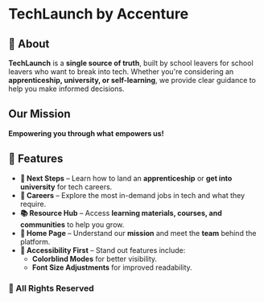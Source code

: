# TechLaunch by Accenture

## 🌟 About
**TechLaunch** is a **single source of truth**, built by school leavers for school leavers who want to break into tech. Whether you're considering an **apprenticeship, university, or self-learning**, we provide clear guidance to help you make informed decisions. 

## Our Mission
**Empowering you through what empowers us!**

## 🚀 Features
- **📖 Next Steps** – Learn how to land an **apprenticeship** or **get into university** for tech careers.
- **💼 Careers** – Explore the most in-demand jobs in tech and what they require.
- **📚 Resource Hub** – Access **learning materials, courses, and communities** to help you grow.
- **🏡 Home Page** – Understand our **mission** and meet the **team** behind the platform.
- **🎨 Accessibility First** – Stand out features include:
  - **Colorblind Modes** for better visibility.
  - **Font Size Adjustments** for improved readability.

### 📝 All Rights Reserved
